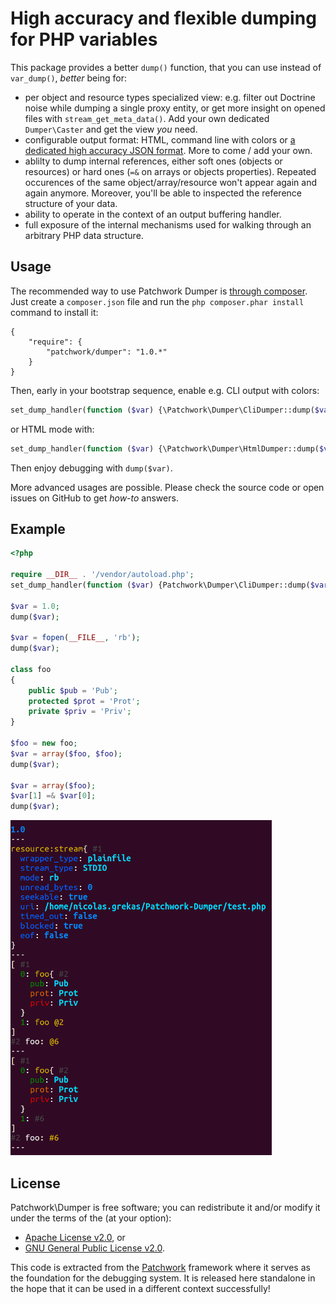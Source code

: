 High accuracy and flexible dumping for PHP variables
====================================================

This package provides a better `dump()` function, that you can use instead of
`var_dump()`, *better* being for:

- per object and resource types specialized view: e.g. filter out Doctrine noise
  while dumping a single proxy entity, or get more insight on opened files with
  `stream_get_meta_data()`. Add your own dedicated `Dumper\Caster` and get the
  view *you* need.
- configurable output format: HTML, command line with colors or [a dedicated high
  accuracy JSON format](https://github.com/nicolas-grekas/Patchwork-Doc/blob/master/Dumping-PHP-Data-en.md).
  More to come / add your own.
- ablilty to dump internal references, either soft ones (objects or resources)
  or hard ones (`=&` on arrays or objects properties). Repeated occurences of
  the same object/array/resource won't appear again and again anymore. Moreover,
  you'll be able to inspected the reference structure of your data.
- ability to operate in the context of an output buffering handler.
- full exposure of the internal mechanisms used for walking through an arbitrary
  PHP data structure.

Usage
-----

The recommended way to use Patchwork Dumper is [through composer](http://getcomposer.org).
Just create a `composer.json` file and run the `php composer.phar install`
command to install it:

    {
        "require": {
            "patchwork/dumper": "1.0.*"
        }
    }

Then, early in your bootstrap sequence, enable e.g. CLI output with colors:

```php
set_dump_handler(function ($var) {\Patchwork\Dumper\CliDumper::dump($var);});
```

or HTML mode with:

```php
set_dump_handler(function ($var) {\Patchwork\Dumper\HtmlDumper::dump($var);});
```

Then enjoy debugging with `dump($var)`.

More advanced usages are possible. Please check the source code or open issues on
GitHub to get *how-to* answers.

Example
-------

```php
<?php

require __DIR__ . '/vendor/autoload.php';
set_dump_handler(function ($var) {Patchwork\Dumper\CliDumper::dump($var); echo "---\n";});

$var = 1.0;
dump($var);

$var = fopen(__FILE__, 'rb');
dump($var);

class foo
{
    public $pub = 'Pub';
    protected $prot = 'Prot';
    private $priv = 'Priv';
}

$foo = new foo;
$var = array($foo, $foo);
dump($var);

$var = array($foo);
$var[1] =& $var[0];
dump($var);
```

![Example output](tests/example.png)

License
-------

Patchwork\Dumper is free software; you can redistribute it and/or modify it under
the terms of the (at your option):
- [Apache License v2.0](http://apache.org/licenses/LICENSE-2.0.txt), or
- [GNU General Public License v2.0](http://gnu.org/licenses/gpl-2.0.txt).

This code is extracted from the [Patchwork](http://pa.tchwork.com/) framework
where it serves as the foundation for the debugging system. It is released here
standalone in the hope that it can be used in a different context successfully!
